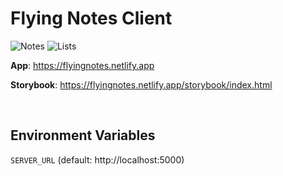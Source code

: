 # Flying Notes Client

![Notes](src/images/notes-screenshot.png) ![Lists](src/images/lists-screenshot.png)

<strong>App</strong>: https://flyingnotes.netlify.app

<strong>Storybook</strong>: https://flyingnotes.netlify.app/storybook/index.html

<br/>

## Environment Variables

`SERVER_URL` (default: http://localhost:5000)
